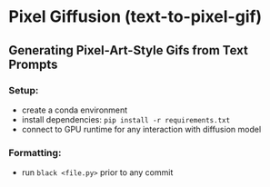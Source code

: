# Pixel Giffusion (text-to-pixel-gif)
## Generating Pixel-Art-Style Gifs from Text Prompts

### Setup:
* create a conda environment
* install dependencies: `pip install -r requirements.txt`
* connect to GPU runtime for any interaction with diffusion model

### Formatting:
* run `black <file.py>` prior to any commit